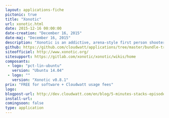 ```yaml
---
layout: applications-fiche
pictonic: true
title: "Xonotic"
url: xonotic.html
date: 2015-12-16 00:00:00
date-creation: "December 16, 2015"
date-maj: "December 16, 2015"
description: "Xonotic is an addictive, arena-style first person shooter with crisp movement and a wide array of weapons. It combines intuitive mechanics with in-your-face action to elevate your heart rate. Xonotic is and will always be free-to-play. "
github: https://github.com/cloudwatt/applications/tree/master/bundle-trusty-xonotic
siteofficiel: http://www.xonotic.org/
sitesupport: https://gitlab.com/xonotic/xonotic/wikis/home
composants:
 - logo: "pct-lin-ubuntu"
   version: "Ubuntu 14.04"
 - logo: ""
   version: "Xonotic v0.8.1"
prix: "FREE for software + Cloudwatt usage fees"
logo: 
blogpost-url: http://dev.cloudwatt.com/en/blog/5-minutes-stacks-episode-eighteen-xonotic.html
install-url:
comingsoon: false
type: application
---
```

